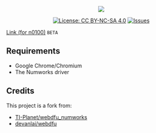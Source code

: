 <p align="center"><img src="https://github.com/Omega-Numworks/Omega-Design/blob/master/Omega-Installer.png" /></p>

<p align="center">
  <a href="https://creativecommons.org/licenses/by-nc-sa/4.0/"><img alt="License: CC BY-NC-SA 4.0" src="https://img.shields.io/badge/License-CC%20BY--NC--SA%204.0-lightgrey.svg?logo=creative%20commons&style=for-the-badge" /></a>
  <a href="https://github.com/Omega-Numworks/Omega-WEB-Installer/issues"><img alt="Issues" src="https://img.shields.io/github/issues/Omega-Numworks/Omega-WEB-Installer.svg?logo=git&style=for-the-badge" /></a>
</p>

[Link (for n0100)](https://omega-numworks.github.io/Online-Installer/n0100) `BETA`

## Requirements

* Google Chrome/Chromium
* The Numworks driver

<!--## Credits-->

## Credits

This project is a fork from:

* [TI-Planet/webdfu_numworks](https://github.com/TI-Planet/webdfu_numworks)
* [devanlai/webdfu](https://github.com/devanlai/webdfu)
